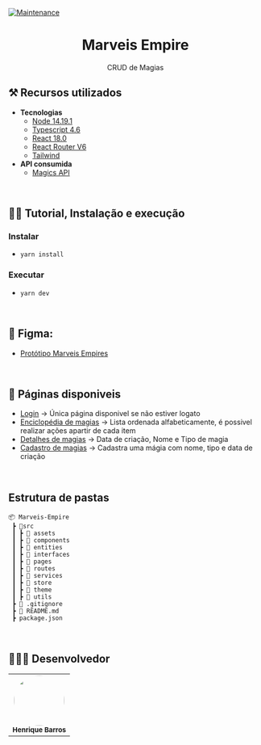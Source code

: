 [![Maintenance](https://img.shields.io/badge/Maintained%3F-yes-green.svg)](https://github.com/henriquebarrosx/)


<h1 align="center">Marveis Empire</h1>
<p align="center">CRUD de Magias</p>

## ⚒️ Recursos utilizados 
- **Tecnologias**
  - [Node 14.19.1](https://nodejs.org/en/)
  - [Typescript 4.6](https://www.typescriptlang.org/)
  - [React 18.0](https://pt-br.reactjs.org/)
  - [React Router V6](https://reactrouter.com/docs/en/v6/getting-started/overview)
  - [Tailwind](https://tailwindcss.com/)
- **API consumida**
  - [Magics API](https://9488e748.us-south.apigw.appdomain.cloud/api/v1​)
  
<br>


## 🏃‍♂️ Tutorial, Instalação e execução
  ### Instalar
  - `yarn install`
  
  ### Executar
  - `yarn dev`

<br>

## 🔮 Figma: 
 - [Protótipo Marveis Empires](https://www.figma.com/file/R5VM6p4s0Rh3NHNQaiTmty/Untitled?node-id=2%3A2)
 

<br>

## 🔗 Páginas disponiveis
- [Login](https://marveils-empire.vercel.app/signIn)                  → Única página disponivel se não estiver logato
- [Enciclopédia de magias](https://marveils-empire.vercel.app/spells) →  Lista ordenada alfabeticamente, é possivel realizar ações apartir de cada item
- [Detalhes de magias](https://marveils-empire.vercel.app/spells/f66023297c5a75d02fc98572c65faec1) →  Data de criação, Nome e Tipo de magia
- [Cadastro de magias](https://marveils-empire.vercel.app/spells/new) →  Cadastra uma mágia com nome, tipo e data de criação

<br>

## Estrutura de pastas

```
📦 Marveis-Empire
 ┣ 📂src
 ┃ ┣ 📂 assets
 ┃ ┣ 📂 components
 ┃ ┣ 📂 entities
 ┃ ┣ 📂 interfaces
 ┃ ┣ 📂 pages
 ┃ ┣ 📂 routes
 ┃ ┣ 📂 services
 ┃ ┣ 📂 store
 ┃ ┣ 📂 theme
 ┃ ┣ 📂 utils
 ┣ 📜 .gitignore
 ┣ 📜 README.md
 ┣ package.json

```
<br>

## 👨🏻‍💻 Desenvolvedor

<table>
  <tr><td align="center"><img style="border-radius: 50%;" src="https://avatars.githubusercontent.com/u/48387142?v=4" width="100px;" alt=""/><br /><sub><b>Henrique Barros</b></sub></a>
  </tr>
</table>